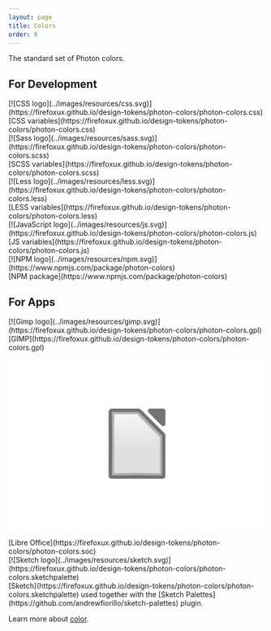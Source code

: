 ```yaml
---
layout: page
title: Colors
order: 0
---
```


The standard set of Photon colors.

## For Development

<div class="grid-3">

<div markdown="1">
[![CSS logo](../images/resources/css.svg)](https://firefoxux.github.io/design-tokens/photon-colors/photon-colors.css)
<figcaption markdown="1">[CSS variables](https://firefoxux.github.io/design-tokens/photon-colors/photon-colors.css)
</figcaption>
</div>

<div markdown="1">
[![Sass logo](../images/resources/sass.svg)](https://firefoxux.github.io/design-tokens/photon-colors/photon-colors.scss)
<figcaption markdown="1">[SCSS variables](https://firefoxux.github.io/design-tokens/photon-colors/photon-colors.scss)
</figcaption>
</div>

<div markdown="1">
[![Less logo](../images/resources/less.svg)](https://firefoxux.github.io/design-tokens/photon-colors/photon-colors.less)
<figcaption markdown="1">[LESS variables](https://firefoxux.github.io/design-tokens/photon-colors/photon-colors.less)
</figcaption>
</div>

<div markdown="1">
[![JavaScript logo](../images/resources/js.svg)](https://firefoxux.github.io/design-tokens/photon-colors/photon-colors.js)
<figcaption markdown="1">[JS variables](https://firefoxux.github.io/design-tokens/photon-colors/photon-colors.js)
</figcaption>
</div>

<div markdown="1">
[![NPM logo](../images/resources/npm.svg)](https://www.npmjs.com/package/photon-colors)
<figcaption markdown="1">[NPM package](https://www.npmjs.com/package/photon-colors)
</figcaption>
</div>

</div>

## For Apps
<div class="grid-3">

<div markdown="1">
[![Gimp logo](../images/resources/gimp.svg)](https://firefoxux.github.io/design-tokens/photon-colors/photon-colors.gpl)
<figcaption markdown="1">[GIMP](https://firefoxux.github.io/design-tokens/photon-colors/photon-colors.gpl)
</figcaption>
</div>

<div markdown="1">

[![Libre Office logo](../images/resources/libre.svg)](https://firefoxux.github.io/design-tokens/photon-colors/photon-colors.soc)
<figcaption markdown="1">[Libre Office](https://firefoxux.github.io/design-tokens/photon-colors/photon-colors.soc)
</figcaption>
</div>

<div markdown="1">
[![Sketch logo](../images/resources/sketch.svg)](https://firefoxux.github.io/design-tokens/photon-colors/photon-colors.sketchpalette)
<figcaption markdown="1">[Sketch](https://firefoxux.github.io/design-tokens/photon-colors/photon-colors.sketchpalette) used together with the [Sketch Palettes](https://github.com/andrewfiorillo/sketch-palettes) plugin.
</figcaption>
</div>

</div>

Learn more about [color](../visuals/color.html).